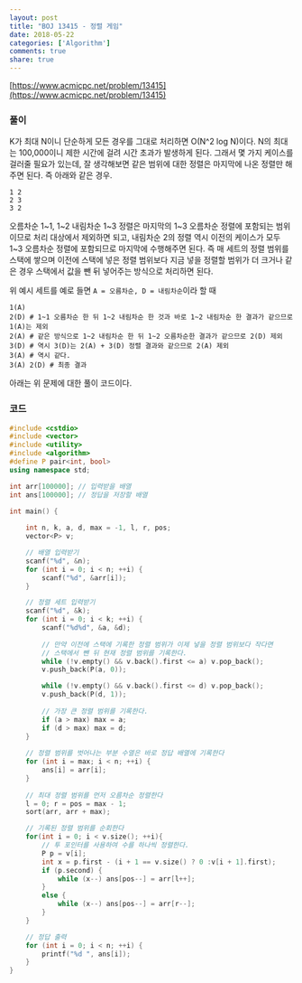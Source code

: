 ```yaml
---
layout: post
title: "BOJ 13415 - 정렬 게임"
date: 2018-05-22
categories: ['Algorithm']
comments: true
share: true
---
```


[https://www.acmicpc.net/problem/13415](https://www.acmicpc.net/problem/13415)


### 풀이
K가 최대 N이니 단순하게 모든 경우를 그대로 처리하면 O(N^2 log N)이다. N의 최대는 100,000이니 제한 시간에 걸려 시간 초과가 발생하게 된다.
그래서 몇 가지 케이스를 걸러줄 필요가 있는데, 잘 생각해보면 같은 범위에 대한 정렬은 마지막에 나온 정렬만 해주면 된다. 즉 아래와 같은 경우.

```
1 2
2 3
3 2
```

오름차순 1~1, 1~2 내림차순 1~3 정렬은 마지막의 1~3 오름차순 정렬에 포함되는 범위이므로 처리 대상에서 제외하면 되고,
내림차순 2의 정렬 역시 이전의 케이스가 모두 1~3 오름차순 정렬에 포함되므로 마지막에 수행해주면 된다. 즉 매 세트의 정렬 범위를 스택에 쌓으며
이전에 스택에 넣은 정렬 범위보다 지금 넣을 정렬할 범위가 더 크거나 같은 경우 스택에서 값을 뺀 뒤 넣어주는 방식으로 처리하면 된다.

위 예시 세트를 예로 들면  `A = 오름차순, D = 내림차순`이라 할 때
```
1(A)
2(D) # 1~1 오름차순 한 뒤 1~2 내림차순 한 것과 바로 1~2 내림차순 한 결과가 같으므로 1(A)는 제외
2(A) # 같은 방식으로 1~2 내림차순 한 뒤 1~2 오름차순한 결과가 같으므로 2(D) 제외
3(D) # 역시 3(D)는 2(A) + 3(D) 정렬 결과와 같으므로 2(A) 제외
3(A) # 역시 같다.
3(A) 2(D) # 최종 결과
```

아래는 위 문제에 대한 풀이 코드이다.

### 코드
```cpp
#include <cstdio>
#include <vector>
#include <utility>
#include <algorithm>
#define P pair<int, bool>
using namespace std;

int arr[100000]; // 입력받을 배열
int ans[100000]; // 정답을 저장할 배열

int main() {
	
    int n, k, a, d, max = -1, l, r, pos;
	vector<P> v;

    // 배열 입력받기
	scanf("%d", &n);
	for (int i = 0; i < n; ++i) {
		scanf("%d", &arr[i]);
	}

    // 정렬 세트 입력받기
	scanf("%d", &k);
	for (int i = 0; i < k; ++i) {
		scanf("%d%d", &a, &d);
		
        // 만약 이전에 스택에 기록한 정렬 범위가 이제 넣을 정렬 범위보다 작다면
        // 스택에서 뺀 뒤 현재 정렬 범위를 기록한다.
        while (!v.empty() && v.back().first <= a) v.pop_back();
		v.push_back(P(a, 0));

		while (!v.empty() && v.back().first <= d) v.pop_back();
		v.push_back(P(d, 1));
        
        // 가장 큰 정렬 범위를 기록한다.
		if (a > max) max = a;
		if (d > max) max = d;
	}
    
    // 정렬 범위를 벗어나는 부분 수열은 바로 정답 배열에 기록한다
	for (int i = max; i < n; ++i) {
		ans[i] = arr[i];
	}
    
    // 최대 정렬 범위를 먼저 오름차순 정렬한다
	l = 0; r = pos = max - 1;
	sort(arr, arr + max);

    // 기록된 정렬 범위를 순회한다
	for(int i = 0; i < v.size(); ++i){
        // 투 포인터를 사용하여 수를 하나씩 정렬한다.
		P p = v[i];
		int x = p.first - (i + 1 == v.size() ? 0 :v[i + 1].first);
		if (p.second) {
			while (x--) ans[pos--] = arr[l++];
		}
		else {
			while (x--) ans[pos--] = arr[r--];
		}
	}

    // 정답 출력
	for (int i = 0; i < n; ++i) {
		printf("%d ", ans[i]);
	}
}
```
